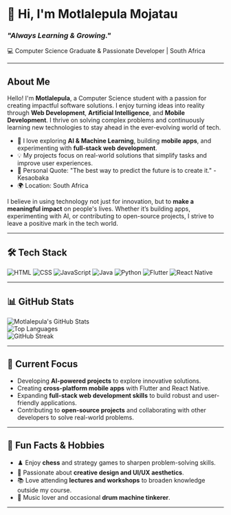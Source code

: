 # 👋 Hi, I'm Motlalepula Mojatau
### *"Always Learning & Growing."*  
💻 Computer Science Graduate & Passionate Developer | South Africa

---

## About Me
Hello! I'm **Motlalepula**, a Computer Science student with a passion for creating impactful software solutions. I enjoy turning ideas into reality through **Web Development**, **Artificial Intelligence**, and **Mobile Development**. I thrive on solving complex problems and continuously learning new technologies to stay ahead in the ever-evolving world of tech.  

- 🌱 I love exploring **AI & Machine Learning**, building **mobile apps**, and experimenting with **full-stack web development**.  
- 💡 My projects focus on real-world solutions that simplify tasks and improve user experiences.  
- 🎯 Personal Quote: "The best way to predict the future is to create it." - Kesaobaka  
- 🌍 Location: South Africa  

I believe in using technology not just for innovation, but to **make a meaningful impact** on people's lives. Whether it’s building apps, experimenting with AI, or contributing to open-source projects, I strive to leave a positive mark in the tech world.

---

## 🛠️ Tech Stack
![HTML](https://img.shields.io/badge/HTML-E34F26?style=for-the-badge&logo=html5&logoColor=white)
![CSS](https://img.shields.io/badge/CSS-1572B6?style=for-the-badge&logo=css3&logoColor=white)
![JavaScript](https://img.shields.io/badge/JavaScript-F7DF1E?style=for-the-badge&logo=javascript&logoColor=black)
![Java](https://img.shields.io/badge/Java-007396?style=for-the-badge&logo=java&logoColor=white)
![Python](https://img.shields.io/badge/Python-3776AB?style=for-the-badge&logo=python&logoColor=white)
![Flutter](https://img.shields.io/badge/Flutter-02569B?style=for-the-badge&logo=flutter&logoColor=white)
![React Native](https://img.shields.io/badge/React_Native-20232A?style=for-the-badge&logo=react&logoColor=61DAFB)

---

## 📊 GitHub Stats
![Motlalepula's GitHub Stats](https://github-readme-stats.vercel.app/api?username=pulemojatau&show_icons=true&theme=radical)  
![Top Languages](https://github-readme-stats.vercel.app/api/top-langs/?username=pulemojatau&layout=compact&theme=radical)  
![GitHub Streak](https://github-readme-streak-stats.herokuapp.com/?user=pulemojatau&theme=radical)  

---

## 🌟 Current Focus
- Developing **AI-powered projects** to explore innovative solutions.  
- Creating **cross-platform mobile apps** with Flutter and React Native.  
- Expanding **full-stack web development skills** to build robust and user-friendly applications.  
- Contributing to **open-source projects** and collaborating with other developers to solve real-world problems.

---

## 🎯 Fun Facts & Hobbies
- ♟️ Enjoy **chess** and strategy games to sharpen problem-solving skills.  
- 🎨 Passionate about **creative design and UI/UX aesthetics**.  
- 📚 Love attending **lectures and workshops** to broaden knowledge outside my course.  
- 🎵 Music lover and occasional **drum machine tinkerer**.  

---



